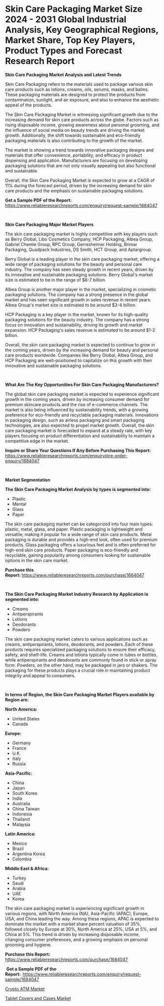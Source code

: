 <p><h1>Skin Care Packaging Market Size 2024 - 2031 Global Industrial Analysis, Key Geographical Regions, Market Share, Top Key Players, Product Types and Forecast Research Report</h1></p><p><strong>Skin Care Packaging Market Analysis and Latest Trends</strong></p>
<p><p>Skin Care Packaging refers to the materials used to package various skin care products such as lotions, creams, oils, serums, masks, and balms. These packaging materials are designed to protect the products from contamination, sunlight, and air exposure, and also to enhance the aesthetic appeal of the products.</p><p>The Skin Care Packaging Market is witnessing significant growth due to the increasing demand for skin care products across the globe. Factors such as rising disposable income, growing awareness about personal grooming, and the influence of social media on beauty trends are driving the market growth. Additionally, the shift towards sustainable and eco-friendly packaging materials is also contributing to the growth of the market.</p><p>The market is showing a trend towards innovative packaging designs and materials that offer convenience, portability, and efficacy in product dispensing and application. Manufacturers are focusing on developing packaging solutions that are not only visually appealing but also functional and sustainable.</p><p>Overall, the Skin Care Packaging Market is expected to grow at a CAGR of 11% during the forecast period, driven by the increasing demand for skin care products and the emphasis on sustainable packaging solutions.</p></p>
<p><strong>Get a Sample PDF of the Report:&nbsp;</strong> <a href="https://www.reliableresearchreports.com/enquiry/request-sample/1684047">https://www.reliableresearchreports.com/enquiry/request-sample/1684047</a></p>
<p>&nbsp;</p>
<p><strong>Skin Care Packaging Major Market Players</strong></p>
<p><p>The skin care packaging market is highly competitive with key players such as Berry Global, Libo Cosmetics Company, HCP Packaging, Albea Group, Gabriel Chemie Group, RPC Group, Gerresheimer Holding, Brimar Packaging, Quadpack Industries, DS Smith, HCT Group, and Aptargroup.</p><p>Berry Global is a leading player in the skin care packaging market, offering a wide range of packaging solutions for the beauty and personal care industry. The company has seen steady growth in recent years, driven by its innovative and sustainable packaging solutions. Berry Global's market size is estimated to be in the range of $6-7 billion.</p><p>Albea Group is another major player in the market, specializing in cosmetic packaging solutions. The company has a strong presence in the global market and has seen significant growth in sales revenue in recent years. Albea Group's market size is estimated to be around $3-4 billion.</p><p>HCP Packaging is a key player in the market, known for its high-quality packaging solutions for the beauty industry. The company has a strong focus on innovation and sustainability, driving its growth and market expansion. HCP Packaging's sales revenue is estimated to be around $1-2 billion.</p><p>Overall, the skin care packaging market is expected to continue to grow in the coming years, driven by the increasing demand for beauty and personal care products worldwide. Companies like Berry Global, Albea Group, and HCP Packaging are well-positioned to capitalize on this growth with their innovative and sustainable packaging solutions.</p></p>
<p>&nbsp;</p>
<p><strong>What Are The Key Opportunities For Skin Care Packaging Manufacturers?</strong></p>
<p><p>The global skin care packaging market is expected to experience significant growth in the coming years, driven by increasing consumer demand for premium skincare products and the rise of e-commerce channels. The market is also being influenced by sustainability trends, with a growing preference for eco-friendly and recyclable packaging materials. Innovations in packaging design, such as airless packaging and smart packaging technologies, are also expected to propel market growth. Overall, the skin care packaging market is forecasted to expand at a steady rate, with key players focusing on product differentiation and sustainability to maintain a competitive edge in the market.</p></p>
<p><strong>Inquire or Share Your Questions If Any Before Purchasing This Report:</strong> <a href="https://www.reliableresearchreports.com/enquiry/pre-order-enquiry/1684047">https://www.reliableresearchreports.com/enquiry/pre-order-enquiry/1684047</a></p>
<p>&nbsp;</p>
<p><strong>Market Segmentation</strong></p>
<p><strong>The Skin Care Packaging Market Analysis by types is segmented into:</strong></p>
<p><ul><li>Plastic</li><li>Mental</li><li>Glass</li><li>Paper</li></ul></p>
<p><p>The skin care packaging market can be categorized into four main types: plastic, metal, glass, and paper. Plastic packaging is lightweight and versatile, making it popular for a wide range of skin care products. Metal packaging is durable and provides a high-end look, often used for premium products. Glass packaging offers a luxurious feel and is often preferred for high-end skin care products. Paper packaging is eco-friendly and recyclable, gaining popularity among consumers looking for sustainable options in the skin care market.</p></p>
<p><strong>Purchase this Report:&nbsp;</strong><a href="https://www.reliableresearchreports.com/purchase/1684047">https://www.reliableresearchreports.com/purchase/1684047</a></p>
<p>&nbsp;</p>
<p><strong>The Skin Care Packaging Market Industry Research by Application is segmented into:</strong></p>
<p><ul><li>Creams</li><li>Antiperspirants</li><li>Lotions</li><li>Deodorants</li><li>Powders</li></ul></p>
<p><p>The skin care packaging market caters to various applications such as creams, antiperspirants, lotions, deodorants, and powders. Each of these products requires specialized packaging solutions to ensure their efficacy, safety, and shelf-life. Creams and lotions typically come in tubes or bottles, while antiperspirants and deodorants are commonly found in stick or spray form. Powders, on the other hand, may be packaged in jars or shakers. The packaging for these products plays a crucial role in maintaining product integrity and appeal to consumers.</p></p>
<p>&nbsp;</p>
<p><strong>In terms of Region, the Skin Care Packaging Market Players available by Region are:</strong></p>
<p>
    <p> <strong> North America: </strong>
        <ul>
            <li>United States</li>
            <li>Canada</li>
        </ul>
        </p> 
    <p> <strong> Europe: </strong>
        <ul>
            <li>Germany</li>
            <li>France</li>
            <li>U.K.</li>
            <li>Italy</li>
            <li>Russia</li>
        </ul>
        </p> 
    <p> <strong> Asia-Pacific: </strong>
        <ul>
            <li>China</li>
            <li>Japan</li>
            <li>South Korea</li>
            <li>India</li>
            <li>Australia</li>
            <li>China Taiwan</li>
            <li>Indonesia</li>
            <li>Thailand</li>
            <li>Malaysia</li>
        </ul>
        </p> 
    <p> <strong> Latin America: </strong>
        <ul>
            <li>Mexico</li>
            <li>Brazil</li>
            <li>Argentina Korea</li>
            <li>Colombia</li>
        </ul>
        </p> 
    <p> <strong> Middle East & Africa: </strong>
        <ul>
            <li>Turkey</li>
            <li>Saudi</li>
            <li>Arabia</li>
            <li>UAE</li>
            <li>Korea</li>
        </ul>
    </p>
    </p>
<p><p>The skin care packaging market is experiencing significant growth in various regions, with North America (NA), Asia-Pacific (APAC), Europe, USA, and China leading the way. Among these regions, APAC is expected to dominate the market with a market share percent valuation of 35%, followed closely by Europe at 30%, North America at 25%, USA at 5%, and China at 5%. This trend is driven by increasing disposable income, changing consumer preferences, and a growing emphasis on personal grooming and hygiene.</p></p>
<p><strong>Purchase this Report: </strong><a href="https://www.reliableresearchreports.com/purchase/1684047">https://www.reliableresearchreports.com/purchase/1684047</a></p>
<p>&nbsp;<strong>Get a Sample PDF of the Report:&nbsp;&nbsp;</strong><a href="https://www.reliableresearchreports.com/enquiry/request-sample/1684047">https://www.reliableresearchreports.com/enquiry/request-sample/1684047</a></p>
<p><strong></strong></p>
<p><p><a href="https://medium.com/@zoerees777/crypto-atm-market-report-reveals-the-latest-trends-and-growth-opportunities-of-this-market-8b2179757c82">Crypto ATM Market</a></p><p><a href="https://github.com/redneck06/Market-Research-Report-List-2/blob/main/tablet-covers-and-cases-market.md">Tablet Covers and Cases Market</a></p></p>